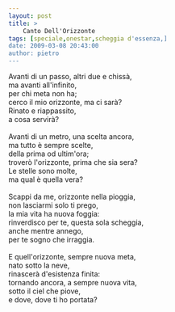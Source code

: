 ```yaml
---
layout: post
title: >
    Canto Dell'Orizzonte
tags: [speciale,onestar,scheggia d'essenza,]
date: 2009-03-08 20:43:00
author: pietro
---
```

Avanti di un passo, altri due e chissà,<br/>ma avanti all'infinito,<br/>per chi meta non ha;<br/>cerco il mio orizzonte, ma ci sarà?<br/>Rinato e riappassito,<br/>a cosa servirà?<br/><br/>Avanti di un metro, una scelta ancora,<br/>ma tutto è sempre scelte,<br/>della prima od ultim'ora;<br/>troverò l'orizzonte, prima che sia sera?<br/>Le stelle sono molte,<br/>ma qual è quella vera?<br/><br/>Scappi da me, orizzonte nella pioggia,<br/>non lasciarmi solo ti prego,<br/>la mia vita ha nuova foggia:<br/>rinverdisco per te, questa sola scheggia,<br/>anche mentre annego,<br/>per te sogno che irraggia.<br/><br/>E quell'orizzonte, sempre nuova meta,<br/>nato sotto la neve,<br/>rinascerà d'esistenza finita:<br/>tornando ancora, a sempre nuova vita,<br/>sotto il ciel che piove,<br/>e dove, dove ti ho portata?
